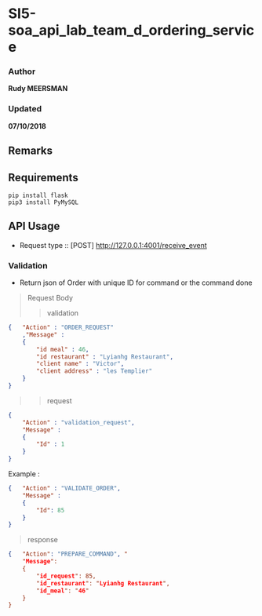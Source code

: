 # SI5-soa_api_lab_team_d_ordering_service

### Author
__Rudy MEERSMAN__
### Updated
__07/10/2018__

## Remarks

## Requirements
```
pip install flask
pip3 install PyMySQL
```

## API Usage

* Request type :: [POST] http://127.0.0.1:4001/receive_event

### Validation

* Return json of Order with unique ID for command or the command done

> Request Body 
>> validation
```json
{	"Action" : "ORDER_REQUEST"
	,"Message" :
	{
		"id meal" : 46,
		"id restaurant" : "Lyianhg Restaurant",
		"client name" : "Victor",
		"client address" : "les Templier"
	}
}
```
>> request
```json
{
    "Action" : "validation_request",
    "Message" :
    {
        "Id" : 1
    }
}
```

Example :


```json
{	"Action" : "VALIDATE_ORDER",
	"Message" :
	{	
		"Id": 85
	}
}
```

>response
```json
{	"Action": "PREPARE_COMMAND", "
	"Message": 
	{
		"id_request": 85,
		"id_restaurant": "Lyianhg Restaurant",
		"id_meal": "46"
	}
}
```

  
